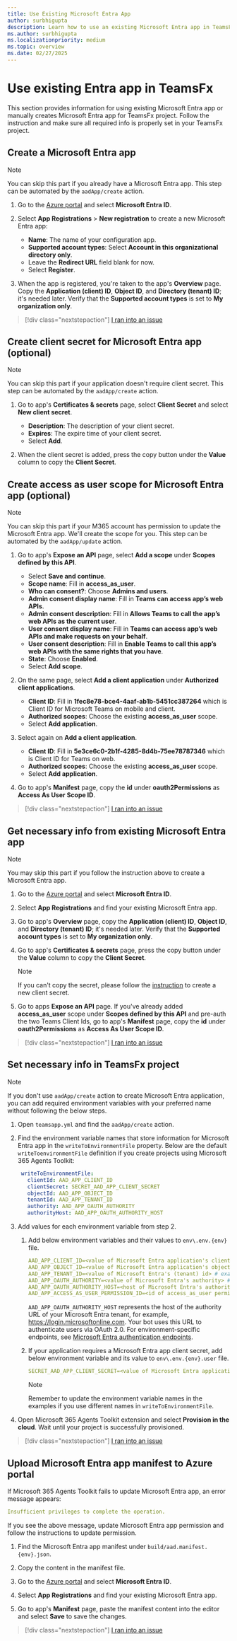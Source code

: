 ```yaml
---
title: Use Existing Microsoft Entra App
author: surbhigupta
description: Learn how to use an existing Microsoft Entra app in TeamsFx or create a new app for TeamsFx, set up info in TeamsFx project, and upload the app to Azure.
ms.author: surbhigupta
ms.localizationpriority: medium
ms.topic: overview
ms.date: 02/27/2025
---
```


# Use existing Entra app in TeamsFx

This section provides information for using existing Microsoft Entra app or manually creates Microsoft Entra app for TeamsFx project. Follow the instruction and make sure all required info is properly set in your TeamsFx project.

<a name='create-an-azure-ad-app'></a>

## Create a Microsoft Entra app

> [!NOTE]
> You can skip this part if you already have a Microsoft Entra app. This step can be automated by the `aadApp/create` action.

1. Go to the [Azure portal](https://portal.azure.com) and select **Microsoft Entra ID**.

1. Select **App Registrations** > **New registration** to create a new Microsoft Entra app:
   * **Name**: The name of your configuration app.
   * **Supported account types**: Select **Account in this organizational directory only**.
   * Leave the **Redirect URL** field blank for now.
   * Select **Register**.

1. When the app is registered, you're taken to the app's **Overview** page. Copy the **Application (client) ID**, **Object ID**, and **Directory (tenant) ID**; it's needed later. Verify that the **Supported account types** is set to **My organization only**.

> [!div class="nextstepaction"]
> [I ran into an issue](https://github.com/MicrosoftDocs/msteams-docs/issues/new?template=Doc-Feedback.yaml&title=%5BI%20ran%20into%20an%20issue%5D%20Create%20a%20Microsoft%20Entra%20app&pageUrl=https%3A%2F%2Flearn.microsoft.com%2Fen-us%2Fmicrosoftteams%2Fplatform%2Ftoolkit%2Fuse-existing-aad-app&contentSourceUrl=https%3A%2F%2Fgithub.com%2FMicrosoftDocs%2Fmsteams-docs%2Fblob%2Fmain%2Fmsteams-platform%2Ftoolkit%2Fuse-existing-aad-app.md&documentVersionIndependentId=77f06929-b242-9b97-eb5b-2f1e713b693a&author=surbhigupta&metadata=*%2BID%253A%2Be473e1f3-69f5-bcfa-bcab-54b098b59c80%2B%250A*%2BService%253A%2B**msteams**)

<a name='create-client-secret-for-azure-ad-app-optional'></a>

## Create client secret for Microsoft Entra app (optional)

> [!NOTE]
> You can skip this part if your application doesn't require client secret. This step can be automated by the `aadApp/create` action.

1. Go to app's **Certificates & secrets** page, select **Client Secret** and select **New client secret**.
   * **Description**: The description of your client secret.
   * **Expires**: The expire time of your client secret.
   * Select **Add**.

1. When the client secret is added, press the copy button under the **Value** column to copy the **Client Secret**.

<a name='create-access-as-user-scope-for-azure-ad-app-optional'></a>

## Create access as user scope for Microsoft Entra app (optional)

> [!NOTE]
> You can skip this part if your M365 account has permission to update the Microsoft Entra app. We'll create the scope for you. This step can be automated by the `aadApp/update` action.

1. Go to app's **Expose an API** page, select **Add a scope** under **Scopes defined by this API**.
   * Select **Save and continue**.
   * **Scope name**: Fill in **access_as_user**.
   * **Who can consent?**: Choose **Admins and users**.
   * **Admin consent display name**: Fill in **Teams can access app’s web APIs**.
   * **Admin consent description**: Fill in **Allows Teams to call the app’s web APIs as the current user**.
   * **User consent display name**: Fill in **Teams can access app’s web APIs and make requests on your behalf**.
   * **User consent description**: Fill in **Enable Teams to call this app’s web APIs with the same rights that you have**.
   * **State**: Choose **Enabled**.
   * Select **Add scope**.

1. On the same page, select **Add a client application** under **Authorized client applications**.
   * **Client ID**: Fill in **1fec8e78-bce4-4aaf-ab1b-5451cc387264** which is Client ID for Microsoft Teams on mobile and client.
   * **Authorized scopes**: Choose the existing **access_as_user** scope.
   * Select **Add application**.

1. Select again on **Add a client application**.
   * **Client ID**: Fill in **5e3ce6c0-2b1f-4285-8d4b-75ee78787346** which is Client ID for Teams on web.
   * **Authorized scopes**: Choose the existing **access_as_user** scope.
   * Select **Add application**.

2. Go to app's **Manifest** page, copy the **id** under **oauth2Permissions** as **Access As User Scope ID**.

> [!div class="nextstepaction"]
> [I ran into an issue](https://github.com/MicrosoftDocs/msteams-docs/issues/new?template=Doc-Feedback.yaml&title=%5BI%20ran%20into%20an%20issue%5D%20Create%20access%20as%20user%20scope%20for%20Microsoft%20Entra%20app%20%28optional%29&pageUrl=https%3A%2F%2Flearn.microsoft.com%2Fen-us%2Fmicrosoftteams%2Fplatform%2Ftoolkit%2Fuse-existing-aad-app&contentSourceUrl=https%3A%2F%2Fgithub.com%2FMicrosoftDocs%2Fmsteams-docs%2Fblob%2Fmain%2Fmsteams-platform%2Ftoolkit%2Fuse-existing-aad-app.md&documentVersionIndependentId=77f06929-b242-9b97-eb5b-2f1e713b693a&author=surbhigupta&metadata=*%2BID%253A%2Be473e1f3-69f5-bcfa-bcab-54b098b59c80%2B%250A*%2BService%253A%2B**msteams**)

<a name='get-necessary-info-from-existing-azure-ad-app'></a>

## Get necessary info from existing Microsoft Entra app

> [!NOTE]
> You may skip this part if you follow the instruction above to create a Microsoft Entra app.

1. Go to the [Azure portal](https://portal.azure.com) and select **Microsoft Entra ID**.

1. Select **App Registrations** and find your existing Microsoft Entra app.

1. Go to app's **Overview** page, copy the **Application (client) ID**, **Object ID**, and **Directory (tenant) ID**; it's needed later. Verify that the **Supported account types** is set to **My organization only**.

1. Go to app's **Certificates & secrets** page, press the copy button under the **Value** column to copy the **Client Secret**.

    > [!NOTE]
    > If you can't copy the secret, please follow the [instruction](#create-client-secret-for-azure-ad-app-optional) to create a new client secret.

1. Go to apps **Expose an API** page. If you've already added **access_as_user** scope under **Scopes defined by this API** and pre-auth the two Teams Client Ids, go to app's **Manifest** page, copy the **id** under **oauth2Permissions** as **Access As User Scope ID**.

> [!div class="nextstepaction"]
> [I ran into an issue](https://github.com/MicrosoftDocs/msteams-docs/issues/new?template=Doc-Feedback.yaml&title=%5BI%20ran%20into%20an%20issue%5D%20Get%20necessary%20info%20from%20existing%20Microsoft%20Entra%20app&pageUrl=https%3A%2F%2Flearn.microsoft.com%2Fen-us%2Fmicrosoftteams%2Fplatform%2Ftoolkit%2Fuse-existing-aad-app&contentSourceUrl=https%3A%2F%2Fgithub.com%2FMicrosoftDocs%2Fmsteams-docs%2Fblob%2Fmain%2Fmsteams-platform%2Ftoolkit%2Fuse-existing-aad-app.md&documentVersionIndependentId=77f06929-b242-9b97-eb5b-2f1e713b693a&author=surbhigupta&metadata=*%2BID%253A%2Be473e1f3-69f5-bcfa-bcab-54b098b59c80%2B%250A*%2BService%253A%2B**msteams**)

## Set necessary info in TeamsFx project

> [!NOTE]
> If you don't use `aadApp/create` action to create Microsoft Entra application, you can add required environment variables with your preferred name without following the below steps.

1. Open `teamsapp.yml` and find the `aadApp/create` action.

1. Find the environment variable names that store information for Microsoft Entra app in the `writeToEnvironmentFile` property. Below are the default `writeToenvironmentFile` definition if you create projects using Microsoft 365 Agents Toolkit:

   ``` yaml
    writeToEnvironmentFile:
      clientId: AAD_APP_CLIENT_ID
      clientSecret: SECRET_AAD_APP_CLIENT_SECRET
      objectId: AAD_APP_OBJECT_ID
      tenantId: AAD_APP_TENANT_ID
      authority: AAD_APP_OAUTH_AUTHORITY
      authorityHost: AAD_APP_OAUTH_AUTHORITY_HOST
   ```

1. Add values for each environment variable from step 2.

   1. Add below environment variables and their values to `env\.env.{env}` file.

      ```yml
      AAD_APP_CLIENT_ID=<value of Microsoft Entra application's client id (application id)> # example: 00000000-0000-0000-0000-000000000000
      AAD_APP_OBJECT_ID=<value of Microsoft Entra application's object id> # example: 00000000-0000-0000-0000-000000000000
      AAD_APP_TENANT_ID=<value of Microsoft Entra's (tenant) id> # example: 00000000-0000-0000-0000-000000000000
      AAD_APP_OAUTH_AUTHORITY=<value of Microsoft Entra's authority> # example: https://login.microsoftonline.com/<Directory (tenant) ID>
      AAD_APP_OAUTH_AUTHORITY_HOST=<host of Microsoft Entra's authority> # example: https://login.microsoftonline.com
      AAD_APP_ACCESS_AS_USER_PERMISSION_ID=<id of access_as_user permission> # example: 00000000-0000-0000-0000-000000000000
      ```

      `AAD_APP_OAUTH_AUTHORITY_HOST` represents the host of the authority URL of your Microsoft Entra tenant, for example, <https://login.microsoftonline.com>. Your bot uses this URL to authenticate users via OAuth 2.0. For environment-specific endpoints, see [Microsoft Entra authentication endpoints](/entra/identity-platform/authentication-national-cloud).

   1. If your application requires a Microsoft Entra app client secret, add below environment variable and its value to `env\.env.{env}.user` file.

      ```yml
      SECRET_AAD_APP_CLIENT_SECRET=<value of Microsoft Entra application's client secret>
      ```

      > [!NOTE]
      > Remember to update the environment variable names in the examples if you use different names in `writeToEnvironmentFile`.

1. Open Microsoft 365 Agents Toolkit extension and select **Provision in the cloud**. Wait until your project is successfully provisioned.

> [!div class="nextstepaction"]
> [I ran into an issue](https://github.com/MicrosoftDocs/msteams-docs/issues/new?template=Doc-Feedback.yaml&title=%5BI%20ran%20into%20an%20issue%5D%20Set%20necessary%20info%20in%20TeamsFx%20project&pageUrl=https%3A%2F%2Flearn.microsoft.com%2Fen-us%2Fmicrosoftteams%2Fplatform%2Ftoolkit%2Fuse-existing-aad-app&contentSourceUrl=https%3A%2F%2Fgithub.com%2FMicrosoftDocs%2Fmsteams-docs%2Fblob%2Fmain%2Fmsteams-platform%2Ftoolkit%2Fuse-existing-aad-app.md&documentVersionIndependentId=77f06929-b242-9b97-eb5b-2f1e713b693a&author=surbhigupta&metadata=*%2BID%253A%2Be473e1f3-69f5-bcfa-bcab-54b098b59c80%2B%250A*%2BService%253A%2B**msteams**)

<a name='upload-azure-ad-app-manifest-to-azure-portal'></a>

## Upload Microsoft Entra app manifest to Azure portal

If Microsoft 365 Agents Toolkit fails to update Microsoft Entra app, an error message appears:

```yml
Insufficient privileges to complete the operation.
```

If you see the above message, update Microsoft Entra app permission and follow the instructions to update permission.

1. Find the Microsoft Entra app manifest under `build/aad.manifest.{env}.json`.

1. Copy the content in the manifest file.

1. Go to the [Azure portal](https://portal.azure.com) and select **Microsoft Entra ID**.

1. Select **App Registrations** and find your existing Microsoft Entra app.

1. Go to app's **Manifest** page, paste the manifest content into the editor and select **Save** to save the changes.

> [!div class="nextstepaction"]
> [I ran into an issue](https://github.com/MicrosoftDocs/msteams-docs/issues/new?template=Doc-Feedback.yaml&title=%5BI%20ran%20into%20an%20issue%5D%20Upload%20Microsoft%20Entra%20app%20manifest%20to%20Azure%20portal&pageUrl=https%3A%2F%2Flearn.microsoft.com%2Fen-us%2Fmicrosoftteams%2Fplatform%2Ftoolkit%2Fuse-existing-aad-app&contentSourceUrl=https%3A%2F%2Fgithub.com%2FMicrosoftDocs%2Fmsteams-docs%2Fblob%2Fmain%2Fmsteams-platform%2Ftoolkit%2Fuse-existing-aad-app.md&documentVersionIndependentId=77f06929-b242-9b97-eb5b-2f1e713b693a&author=surbhigupta&metadata=*%2BID%253A%2Be473e1f3-69f5-bcfa-bcab-54b098b59c80%2B%250A*%2BService%253A%2B**msteams**)
